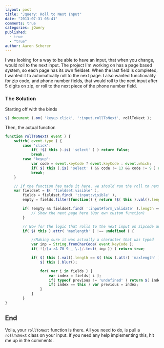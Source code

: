 ```yaml
---
layout: post
title: "Jquery: Roll to Next Input"
date: "2013-07-31 05:41"
comments: true
categories: jQuery
published: 
  - true
  - "true"
author: Aaron Scherer
---
```


I was looking for a way to be able to have an input, that when you change, would roll to the next input. The project I'm working on has a page based system, so each page has its own fieldset. When the last field is completed, I wanted it to automatically roll to the next page. I also wanted functionality for zip code, and phone number fields, that would roll to the next input after 5 digits on zip, or roll to the next piece of the phone number field.

### The Solution

Starting off with the binds

```js
$( document ).on( 'keyup click', ':input.rollToNext', rollToNext );
```

Then, the actual function

```js
function rollToNext( event ) {
	switch( event.type ) {
		case 'click':
			if( !$( this ).is( 'select' ) ) return false;
			break;
		case 'keyup':
			var code = event.keyCode ? event.keyCode : event.which;
			if( $( this ).is( 'select' ) && code != 13 && code != 9 ) return false;
			break;
	}

	// If the function has made it here, we should run the roll to next logic
	var fieldset = $( 'fieldset:visible' ),
		fields = fieldset.find( ':input:visible' ),
		empty = fields.filter(function() { return !$( this ).val().length } ).length;

		if( !empty && fieldset.find( ':input#form_validate' ).length == 0 ) {
			// Show the next page here (Our own custom function)
		}

		// Now for the logic that rolls to the next input on zipcode and phone
		if( $( this ).attr( 'maxlength' ) !== undefined ) {

			//Making sure it was actually a character that was typed
			var inp = String.fromCharCode( event.keyCode );
			if( !(/[a-zA-Z0-9-_ \.]/.test( inp )) ) return true;

			if( $( this ).val().length == $( this ).attr( 'maxlength' ) ) {
				$( this ).blur();

				for( var i in fields ) {
					var index = fields[ i ];
					if( typeof previous != 'undefined' ) return $( index ).focus();
					if( index == this ) var previous = index;
				}
			}
		}
}
```


## End

Voila, your `rollToNext` function is there. All you need to do, is pull a `rollToNext` class on your input. If you need any help implementing this, hit me up in the comments.
